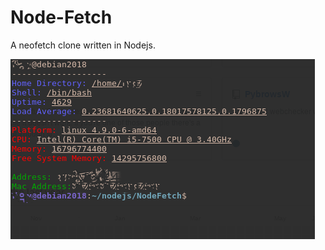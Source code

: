 # Node-Fetch
A neofetch clone written in Nodejs.

<img src="https://raw.githubusercontent.com/Stuxneta/Node-Fetch/master/preview.png">
